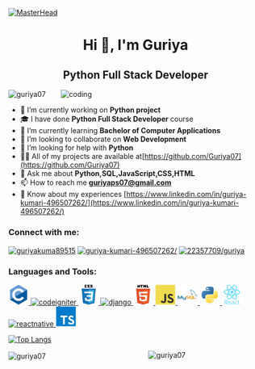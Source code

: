 [![MasterHead](https://repository-images.githubusercontent.com/588181932/e36ec678-7984-4cdd-8e4c-a3932772ff8e)](https://github.com/Guriya07)

<h1 align="center">Hi 👋, I'm Guriya</h1>
<h2 align="center">Python Full Stack Developer</h2>
<img align="right" alt="coding" width="400" src="https://user-images.githubusercontent.com/59734313/157189039-c09b3e38-9f42-42c0-ab54-14f1574190a7.gif">

<p align="left"> <img src="https://komarev.com/ghpvc/?username=guriya07&label=Profile%20views&color=0e75b6&style=flat" alt="guriya07" /> </p>

- 🔭 I’m currently working on **Python project**
- 🎓 I have done **Python Full Stack Developer** course
- 🌱 I’m currently learning **Bachelor of Computer Applications**
- 👯 I’m looking to collaborate on **Web Development**
- 🤝 I’m looking for help with **Python**
- 👨‍💻 All of my projects are available at[https://github.com/Guriya07](https://github.com/Guriya07)
- 💬 Ask me about **Python,SQL,JavaScript,CSS,HTML**
- 📫 How to reach me **guriyaps07@gmail.com**
- 📄 Know about my experiences [https://www.linkedin.com/in/guriya-kumari-496507262/](https://www.linkedin.com/in/guriya-kumari-496507262/)
<h3 align="left">Connect with me:</h3>
<p align="left">
<a href="https://twitter.com/guriyakuma89515" target="blank"><img align="center" src="https://raw.githubusercontent.com/rahuldkjain/github-profile-readme-generator/master/src/images/icons/Social/twitter.svg" alt="guriyakuma89515" height="30" width="40" /></a>
<a href="https://linkedin.com/in/guriya-kumari-496507262/" target="blank"><img align="center" src="https://raw.githubusercontent.com/rahuldkjain/github-profile-readme-generator/master/src/images/icons/Social/linked-in-alt.svg" alt="guriya-kumari-496507262/" height="30" width="40" /></a>
<a href="https://stackoverflow.com/users/22357709/guriya" target="blank"><img align="center" src="https://raw.githubusercontent.com/rahuldkjain/github-profile-readme-generator/master/src/images/icons/Social/stack-overflow.svg" alt="22357709/guriya" height="30" width="40" /></a>
</p>


<h3 align="left">Languages and Tools:</h3>
<p align="left"> <a href="https://www.cprogramming.com/" target="_blank" rel="noreferrer"> <img src="https://raw.githubusercontent.com/devicons/devicon/master/icons/c/c-original.svg" alt="c" width="40" height="40"/> </a> <a href="https://codeigniter.com" target="_blank" rel="noreferrer"> <img src="https://cdn.worldvectorlogo.com/logos/codeigniter.svg" alt="codeigniter" width="40" height="40"/> </a> <a href="https://www.w3schools.com/css/" target="_blank" rel="noreferrer"> <img src="https://raw.githubusercontent.com/devicons/devicon/master/icons/css3/css3-original-wordmark.svg" alt="css3" width="40" height="40"/> </a> <a href="https://www.djangoproject.com/" target="_blank" rel="noreferrer"> <img src="https://cdn.worldvectorlogo.com/logos/django.svg" alt="django" width="40" height="40"/> </a> <a href="https://www.w3.org/html/" target="_blank" rel="noreferrer"> <img src="https://raw.githubusercontent.com/devicons/devicon/master/icons/html5/html5-original-wordmark.svg" alt="html5" width="40" height="40"/> </a> <a href="https://developer.mozilla.org/en-US/docs/Web/JavaScript" target="_blank" rel="noreferrer"> <img src="https://raw.githubusercontent.com/devicons/devicon/master/icons/javascript/javascript-original.svg" alt="javascript" width="40" height="40"/> </a> <a href="https://www.mysql.com/" target="_blank" rel="noreferrer"> <img src="https://raw.githubusercontent.com/devicons/devicon/master/icons/mysql/mysql-original-wordmark.svg" alt="mysql" width="40" height="40"/> </a> <a href="https://www.python.org" target="_blank" rel="noreferrer"> <img src="https://raw.githubusercontent.com/devicons/devicon/master/icons/python/python-original.svg" alt="python" width="40" height="40"/> </a> <a href="https://reactjs.org/" target="_blank" rel="noreferrer"> <img src="https://raw.githubusercontent.com/devicons/devicon/master/icons/react/react-original-wordmark.svg" alt="react" width="40" height="40"/> </a> <a href="https://reactnative.dev/" target="_blank" rel="noreferrer"> <img src="https://reactnative.dev/img/header_logo.svg" alt="reactnative" width="40" height="40"/> </a> <a href="https://www.typescriptlang.org/" target="_blank" rel="noreferrer"> <img src="https://raw.githubusercontent.com/devicons/devicon/master/icons/typescript/typescript-original.svg" alt="typescript" width="40" height="40"/> </a> </p>



[![Top Langs](https://github-readme-stats-git-masterrstaa-rickstaa.vercel.app/api/top-langs/?username=guriya07&theme=radical&layout=compact )](https://github.com/guriya07/github-readme-stats)



<p><img  align="right" width="45%" src="https://github-readme-stats-git-masterrstaa-rickstaa.vercel.app/api?username=guriya07&show_icons=false&theme=radical&locale=en" alt="guriya07" /></p>


<p><img align="center" width="48%" src="https://github-readme-streak-stats.herokuapp.com/?user=guriya07&show_icons=false&show_icons=true&theme=radical" alt="guriya07" /></p>

